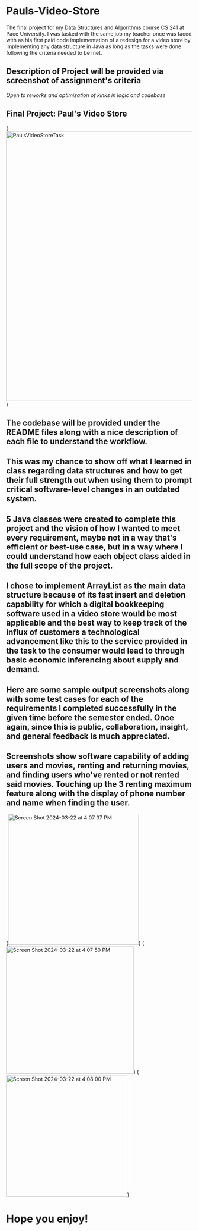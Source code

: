 # Pauls-Video-Store
The final project for my Data Structures and Algorithms course CS 241 at Pace University.  I was tasked with the same job my teacher once was faced with as his first paid code implementation of a redesign for a video store by implementing any data structure in Java as long as the tasks were done following the criteria needed to be met.

## **Description of Project will be provided via screenshot of assignment's criteria**
_Open to reworks and optimization of kinks in logic and codebase_

## **Final Project: Paul's Video Store**
(<img width="726" alt="PaulsVideoStoreTask" src="https://github.com/YaBoiDom-04/Pauls-Video-Store/assets/123392727/009b34a7-4540-4858-b54f-a22c7dd39c80">)

## The codebase will be provided under the README files along with a nice description of each file to understand the workflow.

## This was my chance to show off what I learned in class regarding data structures and how to get their full strength out when using them to prompt critical software-level changes in an outdated system.
## 5 Java classes were created to complete this project and the vision of how I wanted to meet every requirement, maybe not in a way that's efficient or best-use case, but in a way where I could understand how each object class aided in the full scope of the project.
## I chose to implement ArrayList as the main data structure because of its fast insert and deletion capability for which a digital bookkeeping software used in a video store would be most applicable and the best way to keep track of the influx of customers a technological advancement like this to the service provided in the task to the consumer would lead to through basic economic inferencing about supply and demand.

## Here are some sample output screenshots along with some test cases for each of the requirements I completed successfully in the given time before the semester ended. Once again, since this is public, collaboration, insight, and general feedback is much appreciated.
## Screenshots show software capability of adding users and movies, renting and returning movies, and finding users who've rented or not rented said movies. Touching up the 3 renting maximum feature along with the display of phone number and name when finding the user.
(<img width="353" alt="Screen Shot 2024-03-22 at 4 07 37 PM" src="https://github.com/YaBoiDom-04/Pauls-Video-Store/assets/123392727/bd5fb95f-bfad-41a1-9085-43a68e1658cb">)
(<img width="344" alt="Screen Shot 2024-03-22 at 4 07 50 PM" src="https://github.com/YaBoiDom-04/Pauls-Video-Store/assets/123392727/d333a217-9841-4041-ba8e-b662bc729a37">)
(<img width="327" alt="Screen Shot 2024-03-22 at 4 08 00 PM" src="https://github.com/YaBoiDom-04/Pauls-Video-Store/assets/123392727/7bb4a3f5-519d-4eae-90b7-b1aa10de400a">)

# Hope you enjoy!
